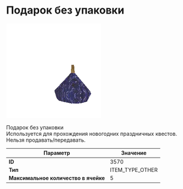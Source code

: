 # Подарок без упаковки

![Item Image](../img/3570.webp?raw=true)

Подарок без упаковки<br>Используется для прохождения новогодних праздничных квестов.<br>Нельзя продавать/передавать.


| Параметр | Значение |
|----------|----------|
| **ID** | 3570 |
| **Тип** | ITEM_TYPE_OTHER |
| **Максимальное количество в ячейке** | 5 |

